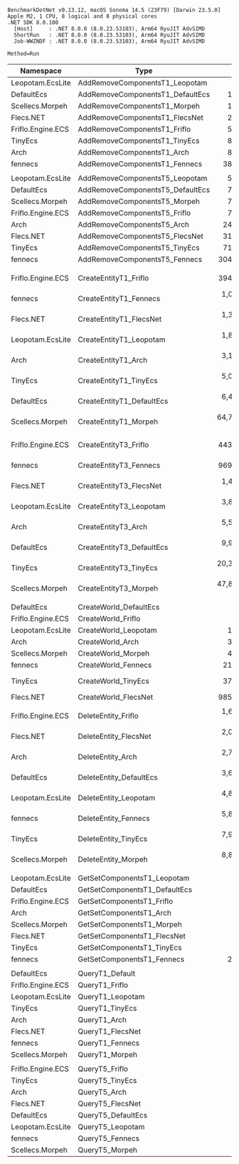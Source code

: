 ```

BenchmarkDotNet v0.13.12, macOS Sonoma 14.5 (23F79) [Darwin 23.5.0]
Apple M2, 1 CPU, 8 logical and 8 physical cores
.NET SDK 8.0.100
  [Host]     : .NET 8.0.0 (8.0.23.53103), Arm64 RyuJIT AdvSIMD
  ShortRun   : .NET 8.0.0 (8.0.23.53103), Arm64 RyuJIT AdvSIMD
  Job-WWZNDF : .NET 8.0.0 (8.0.23.53103), Arm64 RyuJIT AdvSIMD

Method=Run  

```
| Namespace         | Type                             | Mean             | Ratio    | Allocated  | 
|------------------ |--------------------------------- |-----------------:|---------:|-----------:|
| Leopotam.EcsLite  | AddRemoveComponentsT1_Leopotam   |        982.72 ns |     0.17 |          - | 
| DefaultEcs        | AddRemoveComponentsT1_DefaultEcs |      1,418.10 ns |     0.25 |          - | 
| Scellecs.Morpeh   | AddRemoveComponentsT1_Morpeh     |      1,847.86 ns |     0.33 |          - | 
| Flecs.NET         | AddRemoveComponentsT1_FlecsNet   |      2,924.75 ns |     0.52 |          - | 
| Friflo.Engine.ECS | AddRemoveComponentsT1_Friflo     |      5,674.17 ns |     1.00 |          - | 
| TinyEcs           | AddRemoveComponentsT1_TinyEcs    |      8,803.17 ns |     1.55 |     6400 B | 
| Arch              | AddRemoveComponentsT1_Arch       |      8,805.45 ns |     1.55 |    12000 B | 
| fennecs           | AddRemoveComponentsT1_Fennecs    |     38,272.35 ns |     6.74 |    86400 B | 
|                   |                                  |                  |          |            | 
| Leopotam.EcsLite  | AddRemoveComponentsT5_Leopotam   |      5,088.08 ns |     0.65 |          - | 
| DefaultEcs        | AddRemoveComponentsT5_DefaultEcs |      7,219.14 ns |     0.92 |          - | 
| Scellecs.Morpeh   | AddRemoveComponentsT5_Morpeh     |      7,622.57 ns |     0.97 |          - | 
| Friflo.Engine.ECS | AddRemoveComponentsT5_Friflo     |      7,842.38 ns |     1.00 |          - | 
| Arch              | AddRemoveComponentsT5_Arch       |     24,048.26 ns |     3.07 |     8800 B | 
| Flecs.NET         | AddRemoveComponentsT5_FlecsNet   |     31,748.90 ns |     4.05 |          - | 
| TinyEcs           | AddRemoveComponentsT5_TinyEcs    |     71,726.69 ns |     9.15 |    64000 B | 
| fennecs           | AddRemoveComponentsT5_Fennecs    |    304,045.53 ns |    38.77 |   620800 B | 
|                   |                                  |                  |          |            | 
| Friflo.Engine.ECS | CreateEntityT1_Friflo            |    394,037.85 ns |     1.00 |  3449408 B | 
| fennecs           | CreateEntityT1_Fennecs           |  1,070,508.21 ns |     2.72 |  6815576 B | 
| Flecs.NET         | CreateEntityT1_FlecsNet          |  1,320,196.94 ns |     3.42 |      736 B | 
| Leopotam.EcsLite  | CreateEntityT1_Leopotam          |  1,861,863.50 ns |     4.81 |  7315384 B | 
| Arch              | CreateEntityT1_Arch              |  3,166,488.84 ns |    14.54 |     3088 B | 
| TinyEcs           | CreateEntityT1_TinyEcs           |  5,089,485.43 ns |    12.92 |  8020784 B | 
| DefaultEcs        | CreateEntityT1_DefaultEcs        |  6,476,562.53 ns |    16.55 | 11591808 B | 
| Scellecs.Morpeh   | CreateEntityT1_Morpeh            | 64,726,371.79 ns |   164.36 | 42301064 B | 
|                   |                                  |                  |          |            | 
| Friflo.Engine.ECS | CreateEntityT3_Friflo            |    443,651.64 ns |     1.00 |  4498032 B | 
| fennecs           | CreateEntityT3_Fennecs           |    969,218.23 ns |     2.19 |  7866864 B | 
| Flecs.NET         | CreateEntityT3_FlecsNet          |  1,458,465.63 ns |     3.31 |      736 B | 
| Leopotam.EcsLite  | CreateEntityT3_Leopotam          |  3,854,255.57 ns |     8.69 | 11498824 B | 
| Arch              | CreateEntityT3_Arch              |  5,564,185.00 ns |    12.58 |     3088 B | 
| DefaultEcs        | CreateEntityT3_DefaultEcs        |  9,972,139.85 ns |    22.76 | 19984720 B | 
| TinyEcs           | CreateEntityT3_TinyEcs           | 20,391,615.85 ns |    46.00 | 21824784 B | 
| Scellecs.Morpeh   | CreateEntityT3_Morpeh            | 47,878,238.27 ns |   107.58 | 49284080 B | 
|                   |                                  |                  |          |            | 
| DefaultEcs        | CreateWorld_DefaultEcs           |         72.86 ns |     0.34 |      336 B | 
| Friflo.Engine.ECS | CreateWorld_Friflo               |        216.65 ns |     1.00 |     3584 B | 
| Leopotam.EcsLite  | CreateWorld_Leopotam             |      1,454.57 ns |     6.71 |    58944 B | 
| Arch              | CreateWorld_Arch                 |      3,366.49 ns |    15.54 |    37040 B | 
| Scellecs.Morpeh   | CreateWorld_Morpeh               |      4,319.30 ns |    19.94 |     5056 B | 
| fennecs           | CreateWorld_Fennecs              |     21,408.72 ns |    98.81 |   169820 B | 
| TinyEcs           | CreateWorld_TinyEcs              |     37,101.79 ns |   171.22 |  1087272 B | 
| Flecs.NET         | CreateWorld_FlecsNet             |    985,381.82 ns | 4,548.31 |     1009 B | 
|                   |                                  |                  |          |            | 
| Friflo.Engine.ECS | DeleteEntity_Friflo              |  1,602,675.50 ns |     1.00 |  3122896 B | 
| Flecs.NET         | DeleteEntity_FlecsNet            |  2,011,145.43 ns |     1.25 |      736 B | 
| Arch              | DeleteEntity_Arch                |  2,777,989.25 ns |     1.73 |  2096360 B | 
| DefaultEcs        | DeleteEntity_DefaultEcs          |  3,657,826.18 ns |     2.30 |  3200736 B | 
| Leopotam.EcsLite  | DeleteEntity_Leopotam            |  4,875,899.50 ns |     3.04 |  6268768 B | 
| fennecs           | DeleteEntity_Fennecs             |  5,846,256.38 ns |     3.65 |  4366912 B | 
| TinyEcs           | DeleteEntity_TinyEcs             |  7,987,843.08 ns |     4.98 |     1144 B | 
| Scellecs.Morpeh   | DeleteEntity_Morpeh              |  8,846,687.43 ns |     5.52 |  1398360 B | 
|                   |                                  |                  |          |            | 
| Leopotam.EcsLite  | GetSetComponentsT1_Leopotam      |         65.17 ns |     0.43 |          - | 
| DefaultEcs        | GetSetComponentsT1_DefaultEcs    |        108.83 ns |     0.72 |          - | 
| Friflo.Engine.ECS | GetSetComponentsT1_Friflo        |        151.42 ns |     1.00 |          - | 
| Arch              | GetSetComponentsT1_Arch          |        286.59 ns |     1.89 |          - | 
| Scellecs.Morpeh   | GetSetComponentsT1_Morpeh        |        333.01 ns |     2.20 |          - | 
| Flecs.NET         | GetSetComponentsT1_FlecsNet      |        581.96 ns |     3.84 |          - | 
| TinyEcs           | GetSetComponentsT1_TinyEcs       |        990.91 ns |     6.54 |          - | 
| fennecs           | GetSetComponentsT1_Fennecs       |      2,380.50 ns |    15.72 |          - | 
|                   |                                  |                  |          |            | 
| DefaultEcs        | QueryT1_Default                  |         45.04 ns |     0.94 |          - | 
| Friflo.Engine.ECS | QueryT1_Friflo                   |         47.75 ns |     1.00 |          - | 
| Leopotam.EcsLite  | QueryT1_Leopotam                 |         76.61 ns |     1.60 |          - | 
| TinyEcs           | QueryT1_TinyEcs                  |         90.82 ns |     1.90 |          - | 
| Arch              | QueryT1_Arch                     |        120.67 ns |     2.53 |          - | 
| Flecs.NET         | QueryT1_FlecsNet                 |        146.63 ns |     3.07 |          - | 
| fennecs           | QueryT1_Fennecs                  |        172.97 ns |     3.62 |       40 B | 
| Scellecs.Morpeh   | QueryT1_Morpeh                   |        314.18 ns |     6.58 |          - | 
|                   |                                  |                  |          |            | 
| Friflo.Engine.ECS | QueryT5_Friflo                   |        110.25 ns |     1.00 |          - | 
| TinyEcs           | QueryT5_TinyEcs                  |        145.23 ns |     1.32 |          - | 
| Arch              | QueryT5_Arch                     |        197.07 ns |     1.79 |          - | 
| Flecs.NET         | QueryT5_FlecsNet                 |        207.38 ns |     1.88 |          - | 
| DefaultEcs        | QueryT5_DefaultEcs               |        272.29 ns |     2.47 |          - | 
| Leopotam.EcsLite  | QueryT5_Leopotam                 |        347.86 ns |     3.16 |          - | 
| fennecs           | QueryT5_Fennecs                  |        407.41 ns |     3.70 |       40 B | 
| Scellecs.Morpeh   | QueryT5_Morpeh                   |        791.27 ns |     7.18 |          - | 
